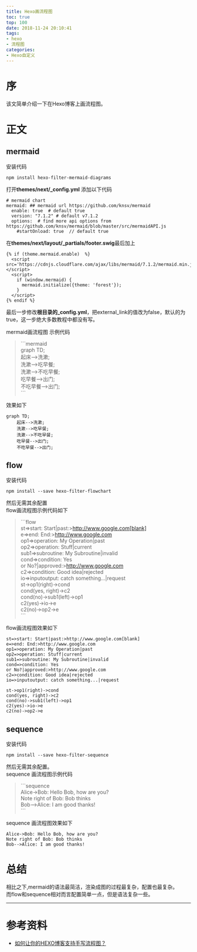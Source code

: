 ```yaml
---
title: Hexo画流程图
toc: true
top: 100
date: 2018-11-24 20:10:41
tags:
- hexo
- 流程图
categories:
- Hexo自定义
---
```

# 序
该文简单介绍一下在Hexo博客上画流程图。
# 正文

## mermaid
安装代码
```
npm install hexo-filter-mermaid-diagrams
```
打开**themes/next/_config.yml**
添加以下代码
```
# mermaid chart
mermaid: ## mermaid url https://github.com/knsv/mermaid
  enable: true  # default true
  version: "7.1.2" # default v7.1.2
  options:  # find more api options from https://github.com/knsv/mermaid/blob/master/src/mermaidAPI.js
    #startOnload: true  // default true
```
在**themes/next/layout/_partials/footer.swig**最后加上
```
{% if (theme.mermaid.enable)  %}
  <script src='https://cdnjs.cloudflare.com/ajax/libs/mermaid/7.1.2/mermaid.min.js'></script>
  <script>
    if (window.mermaid) {
      mermaid.initialize({theme: 'forest'});
    }
  </script>
{% endif %}
```

最后一步修改**根目录的_config.yml**，把external_link的值改为false，默认的为true，这一步绝大多数教程中都没有写。

mermaid画流程图
示例代码

>\`\`\`mermaid    
>graph TD;    
>    起床-->洗漱;    
>    洗漱-->吃早餐;    
>    洗漱-->不吃早餐;    
>    吃早餐-->出门;   
>    不吃早餐-->出门;  
>\`\`\`  

效果如下
```mermaid
graph TD;
    起床-->洗漱;
    洗漱-->吃早餐;
    洗漱-->不吃早餐;
    吃早餐-->出门;
    不吃早餐-->出门;

```

## flow

安装代码
```
npm install --save hexo-filter-flowchart
```
然后无需其余配置  
flow画流程图示例代码如下

>\`\`\`flow  
>st=>start: Start|past:>http://www.google.com[blank]  
>e=>end: End:>http://www.google.com  
>op1=>operation: My Operation|past  
>op2=>operation: Stuff|current  
>sub1=>subroutine: My Subroutine|invalid  
>cond=>condition: Yes  
>or No?|approved:>http://www.google.com  
>c2=>condition: Good idea|rejected  
>io=>inputoutput: catch something...|request  
>st->op1(right)->cond  
>cond(yes, right)->c2  
>cond(no)->sub1(left)->op1  
>c2(yes)->io->e  
>c2(no)->op2->e  
>\`\`\`  

flow画流程图效果如下
```flow
st=>start: Start|past:>http://www.google.com[blank]
e=>end: End:>http://www.google.com
op1=>operation: My Operation|past
op2=>operation: Stuff|current
sub1=>subroutine: My Subroutine|invalid
cond=>condition: Yes
or No?|approved:>http://www.google.com
c2=>condition: Good idea|rejected
io=>inputoutput: catch something...|request

st->op1(right)->cond
cond(yes, right)->c2
cond(no)->sub1(left)->op1
c2(yes)->io->e
c2(no)->op2->e
```

## sequence
安装代码
```
npm install --save hexo-filter-sequence
```
然后无需其余配置。  
sequence 画流程图示例代码
>\`\`\`sequence  
>Alice->Bob: Hello Bob, how are you?  
>Note right of Bob: Bob thinks  
>Bob-->Alice: I am good thanks!  
>\`\`\`  

sequence 画流程图效果如下

```sequence
Alice->Bob: Hello Bob, how are you?
Note right of Bob: Bob thinks
Bob-->Alice: I am good thanks!
```

# 总结  
相比之下,mermaid的语法最简洁，渲染成图的过程最复杂，配置也最复杂。  
而flow和sequence相对而言配置简单一点，但是语法复杂一些。

---
# 参考资料
* [如何让你的HEXO博客支持手写流程图？](https://www.liuyude.com/How_to_make_your_HEXO_blog_support_handwriting_flowchart.html)

